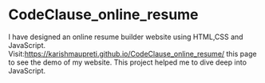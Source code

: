 # CodeClause_online_resume
I have designed an online resume builder website using HTML,CSS and JavaScript.
Visit:https://karishmaupreti.github.io/CodeClause_online_resume/  this page to see the demo of my website.
This project helped me to dive deep into JavaScript.
